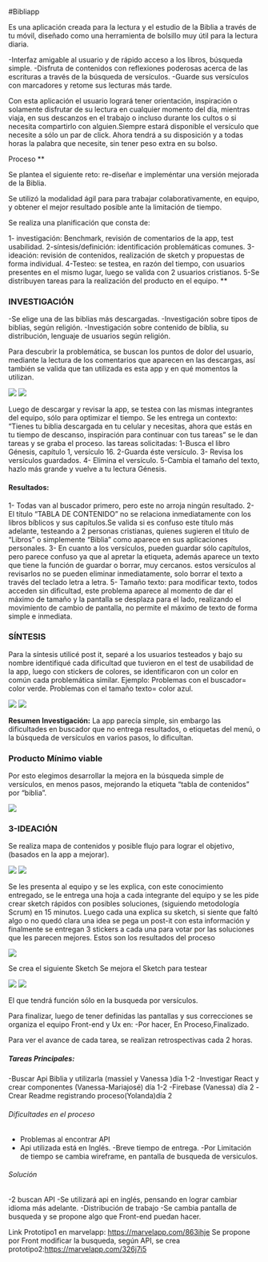 #Bibliapp


Es una aplicación creada para la lectura y el estudio de la Biblia a través de tu móvil, diseñado como una herramienta de bolsillo muy útil para la lectura diaria.

-Interfaz amigable al usuario y de rápido acceso a los libros, búsqueda simple.
-Disfruta de contenidos con reflexiones poderosas acerca de las escrituras a través de la búsqueda de versículos. 
-Guarde sus versículos con marcadores y retome sus lecturas más tarde.

Con esta aplicación el usuario logrará tener orientación, inspiración o solamente disfrutar de su lectura en cualquier momento del día, mientras viaja, en sus descanzos en el trabajo o incluso durante los cultos o si necesita compartirlo con alguien.Siempre estará disponible el versículo que necesite a sólo un par de click.
Ahora tendrá a su disposición y a todas horas la palabra que necesite, sin tener peso extra en su bolso.




Proceso
**

Se plantea el siguiente reto: re-diseñar e impleméntar una versión mejorada de la Biblia.

Se utilizó la modalidad ágil para  para trabajar colaborativamente, en equipo, y obtener el mejor resultado posible ante la limitación de tiempo.

Se realiza una planificación que consta de:

1- investigación: Benchmark, revisión de comentarios de la app, test usabilidad.
2-síntesis/definición: identificación problemáticas comunes.
3-ideación: revisión de contenidos, realización de sketch y propuestas de forma individual.
4-Testeo: se testea, en razón del tiempo, con usuarios presentes en el mismo lugar, luego se valida con 2 usuarios cristianos.
5-Se distribuyen tareas para la realización del producto en el equipo.
**
### INVESTIGACIÓN


-Se elige una de las biblias más descargadas.
-Investigación sobre tipos de biblias, según religión.
-Investigación sobre contenido de biblia, su distribución, lenguaje de usuarios según religión.


Para descubrir la  problemática, se buscan los puntos de dolor del usuario, mediante la lectura de los comentarios que aparecen en las descargas, así también se valida que tan utilizada es esta app y en qué momentos la utilizan.

![](src/img/coment.png)
![](src/img/comet2.png)

Luego de descargar y revisar la app, se testea  con las mismas integrantes del equipo, sólo para optimizar el tiempo.
Se les entrega un contexto: “Tienes tu biblia descargada en tu celular y necesitas, ahora que estás en tu tiempo de descanso, inspiración para continuar con tus tareas” se le dan tareas y se graba el proceso.
las tareas solicitadas:
1-Busca el libro Génesis, capítulo 1, versículo 16.
2-Guarda éste versículo.
3- Revisa los versículos guardados.
4- Elimina el versículo.
5-Cambia el tamaño del texto, hazlo más grande y vuelve a tu lectura Génesis.
#### Resultados:
1- Todas van al buscador primero, pero este no arroja ningún resultado.
2- El título “TABLA DE CONTENIDO” no se relaciona inmediatamente con los libros bíblicos y sus capítulos.Se valida si es confuso este título más adelante, testeando a 2 personas cristianas, quienes sugieren el título de “Libros” o simplemente “Biblia” como aparece en sus aplicaciones personales. 
3- En cuanto a los versículos, pueden guardar sólo capítulos, pero parece confuso ya que al apretar la etiqueta, además aparece un texto que tiene la función de guardar o borrar, muy cercanos.
estos versículos al revisarlos no se pueden eliminar inmediatamente, solo borrar el texto a través del teclado letra a letra.
5- Tamaño texto: para modificar texto, todos acceden sin dificultad, este problema aparece al momento de dar el máximo de tamaño y la pantalla se desplaza para el lado, realizando el movimiento de cambio de pantalla, no permite el máximo de texto de forma simple e inmediata.
 
 
### SÍNTESIS
Para la síntesis utilicé post it, separé a los usuarios testeados y bajo su nombre  identifiqué cada dificultad que tuvieron en el test de usabilidad de la app, luego con stickers de colores, se identificaron con un color en común cada problemática similar.
Ejemplo:
Problemas con el buscador= color verde.
Problemas con el tamaño texto= color azul.

![](src/img/test.jpg)
![](src/img/test2.jpg)


**Resumen Investigación:** La app parecía simple, sin embargo las dificultades en buscador que no entrega resultados, o etiquetas del menú, o la búsqueda de versículos en varios pasos, lo dificultan.



### Producto Mínimo viable
Por esto elegimos desarrollar la mejora en la búsqueda simple de versículos, en menos pasos, mejorando la etiqueta “tabla de contenidos” por “biblia”.

![](src/img/menu.png)


 
### 3-IDEACIÓN

Se realiza mapa de contenidos y posible flujo para lograr el objetivo, (basados en la app a mejorar).

![](src/img/1.jpg)
![](src/img/arq.jpg)


 Se les presenta al equipo y se les explica, con este conocimiento entregado, se le entrega una hoja a cada integrante del equipo y se les pide crear sketch rápidos con posibles soluciones, (siguiendo metodología Scrum) en 15 minutos.
Luego cada una explica su sketch, si siente que faltó algo o no quedó clara una idea se pega un post-it con esta información y finalmente se entregan 3 stickers a cada una para votar por las soluciones que les parecen mejores.
Estos son los resultados del proceso

![](src/img/sketch.jpg)

Se crea el siguiente Sketch
Se mejora el Sketch para testear

![](src/img/b1.jpg)
![](src/img/b2.jpg)

El que tendrá función sólo en la busqueda por versículos.

Para finalizar, luego de tener definidas las pantallas y sus correcciones se organiza el equipo Front-end y Ux en:
-Por hacer, En Proceso,Finalizado.

Para ver el avance de cada tarea, se realizan retrospectivas cada 2 horas.
##### Tareas Principales:
-Buscar Api Biblia y utilizarla (massiel y Vanessa )día 1-2
-Investigar React y crear componentes (Vanessa-Mariajosé) día 1-2
-Firebase (Vanessa) día 2
-Crear Readme registrando proceso(Yolanda)día 2
 

 ###### Dificultades en el proceso
 - Problemas al encontrar API
 - Api utilizada está en Inglés.
 -Breve tiempo de entrega.
 -Por Limitación de tiempo  se cambia wireframe, en pantalla de busqueda de versiculos.


 ###### Solución
 -2 buscan API
 -Se utilizará api en inglés, pensando en lograr cambiar idioma más adelante.
-Distribución de trabajo
-Se cambia pantalla de busqueda y se propone algo que Front-end puedan hacer.

 
 
Link Prototipo1 en marvelapp: https://marvelapp.com/863ihje
Se propone por Front modificar la busqueda, según API, se crea prototipo2:https://marvelapp.com/326j7i5
